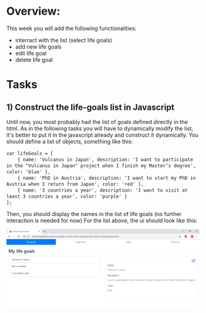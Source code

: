 # Overview:
This week you will add the following functionalities:
* interract with the list (select life goals)
* add new life goals
* edit life goal
* delete life goal
# Tasks
## 1) Construct the life-goals list in Javascript
Until now, you most probably had the list of goals defined directly in the html. As in the following tasks you will have to dynamically
modify the list, it's better to put it in the javascript already and construct it dynamically. You should define a list of objects, 
something like this: 
```
var lifeGoals = [
    { name: 'Vulcanus in Japan', description: 'I want to participate in the "Vulcanus in Japan" project when I finish my Master‘s degree', color: 'blue' },
    { name: 'PhD in Austria', description: 'I want to start my PhD in Austria when I return from Japan', color: 'red' },
    { name: '3 countries a year', description: 'I want to visit at least 3 countries a year', color: 'purple' }
];
```
Then, you should display the names in the list of life goals (no further interaction is needed for now)
For the list above, the ui should look like this:

![javascript_list_ui](https://github.com/Ranapop/web-course/blob/master/images/mocks/week3/week3_1.png)
